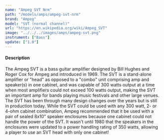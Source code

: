 ```yaml
---
name: "Ampeg SVT Nrm"
path: "/models/amps/ampeg-svt-nrm"
brand: "Ampeg"
model: "SVT (normal channel)"
url: "https://en.wikipedia.org/wiki/Ampeg_SVT"
image: "../../../images/amps/ampeg-svt.png"
instrument: ["Bass"]
update: ["1.0"]
---
```


#### Description
The Ampeg SVT is a bass guitar amplifier designed by Bill Hughes and Roger Cox for Ampeg and introduced in 1969. The SVT is a stand-alone amplifier or "head" as opposed to a "combo" unit comprising amp and speaker(s) in one cabinet, and was capable of 300 watts output at a time when most amplifiers could not exceed 100 watts output, making the SVT an important amp for bands playing music festivals and other large venues. The SVT has been through many design changes over the years but is still in production today. While the SVT could be used with any 300 watt, 2- or 4-ohm cabinet combination, Ampeg recommended that it be used with a pair of sealed 8x10" speaker enclosures because one cabinet could not handle the power of the SVT. It wasn't until 1980 that the speakers in the enclosures were updated to a power handling rating of 350 watts, allowing a player to use an SVT head with only one cabinet!
